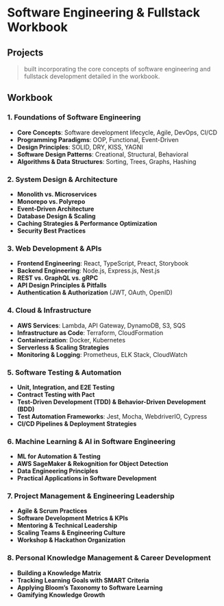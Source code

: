 # Software Engineering & Fullstack Workbook

## Projects

> built incorporating the core concepts of software engineering and fullstack development detailed in the workbook.

## Workbook

### **1. Foundations of Software Engineering**

- **Core Concepts**: Software development lifecycle, Agile, DevOps, CI/CD
- **Programming Paradigms**: OOP, Functional, Event-Driven
- **Design Principles**: SOLID, DRY, KISS, YAGNI
- **Software Design Patterns**: Creational, Structural, Behavioral
- **Algorithms & Data Structures**: Sorting, Trees, Graphs, Hashing

### **2. System Design & Architecture**

- **Monolith vs. Microservices**
- **Monorepo vs. Polyrepo**
- **Event-Driven Architecture**
- **Database Design & Scaling**
- **Caching Strategies & Performance Optimization**
- **Security Best Practices**

### **3. Web Development & APIs**

- **Frontend Engineering**: React, TypeScript, Preact, Storybook
- **Backend Engineering**: Node.js, Express.js, Nest.js
- **REST vs. GraphQL vs. gRPC**
- **API Design Principles & Pitfalls**
- **Authentication & Authorization** (JWT, OAuth, OpenID)

### **4. Cloud & Infrastructure**

- **AWS Services**: Lambda, API Gateway, DynamoDB, S3, SQS
- **Infrastructure as Code**: Terraform, CloudFormation
- **Containerization**: Docker, Kubernetes
- **Serverless & Scaling Strategies**
- **Monitoring & Logging**: Prometheus, ELK Stack, CloudWatch

### **5. Software Testing & Automation**

- **Unit, Integration, and E2E Testing**
- **Contract Testing with Pact**
- **Test-Driven Development (TDD) & Behavior-Driven Development (BDD)**
- **Test Automation Frameworks**: Jest, Mocha, WebdriverIO, Cypress
- **CI/CD Pipelines & Deployment Strategies**

### **6. Machine Learning & AI in Software Engineering**

- **ML for Automation & Testing**
- **AWS SageMaker & Rekognition for Object Detection**
- **Data Engineering Principles**
- **Practical Applications in Software Development**

### **7. Project Management & Engineering Leadership**

- **Agile & Scrum Practices**
- **Software Development Metrics & KPIs**
- **Mentoring & Technical Leadership**
- **Scaling Teams & Engineering Culture**
- **Workshop & Hackathon Organization**

### **8. Personal Knowledge Management & Career Development**

- **Building a Knowledge Matrix**
- **Tracking Learning Goals with SMART Criteria**
- **Applying Bloom’s Taxonomy to Software Learning**
- **Gamifying Knowledge Growth**
